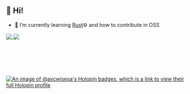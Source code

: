 ## 👋 Hi! 

- 🌱 I’m currently learning [Rust](https://www.rust-lang.org/)⚙️ and how to contribute in OSS
  
  
  
<a href="https://github.com/anuraghazra/github-readme-stats">
  <img align="center" src="https://github-readme-stats.vercel.app/api?username=avcwisesa&show_icons=true&theme=radical&hide=commits&line_height=24&card_width=300" />
</a>
<a href="https://github.com/anuraghazra/convoychat">
  <img align="center" src="https://github-readme-stats.vercel.app/api/top-langs/?username=avcwisesa&layout=compact&langs_count=6&theme=radical&hide=stylus,handlebars,html&card_width=300" />
</a>


<br>
<br>
<br>
<br>
<br>
<br>
  


[![An image of @avcwisesa's Holopin badges, which is a link to view their full Holopin profile](https://holopin.me/avcwisesa)](https://holopin.io/@avcwisesa)
<!---
avcwisesa/avcwisesa is a ✨ special ✨ repository because its `README.md` (this file) appears on your GitHub profile.
You can click the Preview link to take a look at your changes.
--->
